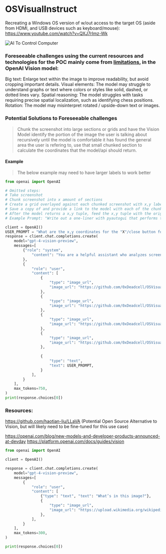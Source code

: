 ﻿# OSVisualInstruct


Recreating a Windows OS version of w/out access to the target OS (aside from HDMI, and USB devices such as keyboard/mouse):
https://www.youtube.com/watch?v=QXJ7rImz-Wk

![AI To Control Computer](https://gifrun.blob.core.windows.net/temp/7ed413d0b0f04fe194d16019387b4112.gif)

### Foreseeable challenges using the current resources and technologies for the POC mainly come from [limitations](https://platform.openai.com/docs/guides/vision#:~:text=While%20GPT%2D4,submission%20of%20CAPTCHAs.), in the OpenAI Vision model:
Big text: Enlarge text within the image to improve readability, but avoid cropping important details.
Visual elements: The model may struggle to understand graphs or text where colors or styles like solid, dashed, or dotted lines vary.
Spatial reasoning: The model struggles with tasks requiring precise spatial localization, such as identifying chess positions.
Rotation: The model may misinterpret rotated / upside-down text or images.

### Potential Solutions to Foreseeable challenges
> Chunk the screenshot into large sections or grids and have the Vision Model identify the portion of the image the user is talking about recursively until the model is comfortable it has found the general area the user is refering to, use that small chunked section to calculate the coordinates that the model/api should return.

#### Example

> The below example may need to have larger labels to work better
```py
from openai import OpenAI

# Omitted steps:
# Take screenshot
# Chunk screenshot into x amount of sections
# Create a grid overlayed against each chunked screenshot with x,y labels based off the total resolution of the original screenshot, use as large of a font size for the labels as possible
# Save a copy of and provide a link to the model with each of the chunked screenshots
# After the model returns a x,y tuple, feed the x,y tuple with the original prompt back into gpt3.5-turbo with an expected one-line response of the pyautogui code to be run to complete the users action:
# Example Prompt: "Write out a one-liner with pyautogui that performs the action based on the original prompt, and the determined x,y coordinates: 'Original Prompt: What are the x,y coordinates for the "X"/close button for my Windows Explorer application?', 'Vision Assistant Answer: (1420, 680)'"

client = OpenAI()
USER_PROMPT = "What are the x,y coordinates for the "X"/close button for my Windows Explorer application?"
response = client.chat.completions.create(
    model="gpt-4-vision-preview",
    messages=[
        {"role": "system",
            "content": "You are a helpful assistant who analyzes screenshots from a computer that may have various applications or windows open, you expertly analyze the images provided and detail which one had what the user was looking for, you will respond with your thought process, which image contained what the user was referring to, and finally a tuple of the X,Y coordinates using the overlayed grid and x and y labels. Helpful Tip: First determine the application/location/task they might be referring to and use that to determine which image contains what they are referring to, then determine the exact spot of the image they want and respond with the X,Y coordinates."
        },
        {
            "role": "user",
            "content": [
                {
                    "type": "image_url",
                    "image_url": "https://github.com/0xDeadcell/OSVisualInstruct/blob/main/img1topleft.PNG?raw=true",
                },
                {
                    "type": "image_url",
                    "image_url": "https://github.com/0xDeadcell/OSVisualInstruct/blob/main/img2topright.PNG?raw=true",
                },
                {
                    "type": "image_url",
                    "image_url": "https://github.com/0xDeadcell/OSVisualInstruct/blob/main/img3bottomleft.PNG?raw=true",
                },
                {
                    "type": "image_url",
                    "image_url": "https://github.com/0xDeadcell/OSVisualInstruct/blob/main/img4bottomright.PNG?raw=true",
                },
                
                {
                    "type": "text",
                    "text": USER_PROMPT,
                }
            ],
        }
    ],
    max_tokens=750,
)
print(response.choices[0])
```


### Resources:

https://github.com/haotian-liu/LLaVA (Potential Open Source Alternative to Vision, but will likely need to be fine-tuned for this use case)

https://openai.com/blog/new-models-and-developer-products-announced-at-devday
https://platform.openai.com/docs/guides/vision
```py
from openai import OpenAI

client = OpenAI()

response = client.chat.completions.create(
    model="gpt-4-vision-preview",
    messages=[
        {
            "role": "user",
            "content": [
                {"type": "text", "text": "What’s in this image?"},
                {
                    "type": "image_url",
                    "image_url": "https://upload.wikimedia.org/wikipedia/commons/thumb/d/dd/Gfp-wisconsin-madison-the-nature-boardwalk.jpg/2560px-Gfp-wisconsin-madison-the-nature-boardwalk.jpg",
                },
            ],
        }
    ],
    max_tokens=300,
)

print(response.choices[0])
```


